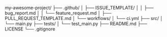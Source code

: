 my-awesome-project/
├── .github/
│   ├── ISSUE_TEMPLATE/
│   │   ├── bug_report.md
│   │   └── feature_request.md
│   ├── PULL_REQUEST_TEMPLATE.md
│   └── workflows/
│       └── ci.yml
├── src/
│   └── main.py
├── tests/
│   └── test_main.py
├── README.md
├── LICENSE
└── .gitignore